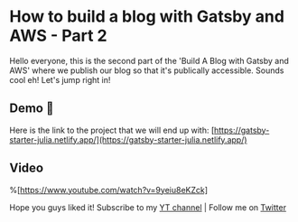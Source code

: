 # How to build a blog with Gatsby and AWS - Part 2

Hello everyone, this is the second part of the 'Build A Blog with Gatsby and AWS' where we publish our blog so that it's publically accessible. Sounds cool eh! Let's jump right in!

## Demo 📑
Here is the link to the project that we will end up with: [https://gatsby-starter-julia.netlify.app/](https://gatsby-starter-julia.netlify.app/)

## Video

%[https://www.youtube.com/watch?v=9yeiu8eKZck]

Hope you guys liked it! 
Subscribe to my [YT channel](https://www.youtube.com/c/rishabkumar7) | Follow me on [Twitter](https://twitter.com/rishabk7)